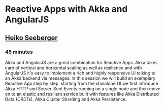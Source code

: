 # Reactive Apps with Akka and AngularJS

## [Heiko Seeberger](https://twitter.com/hseeberger)

### 45 minutes

Akka and AngularJS are a great combination for Reactive Apps. Akka takes care of vertical and horizontal scaling as well as resilience and with AngularJS it's easy to implement a rich and highly responsive UI talking to an Akka backend via messages. In this session we will build an exemplary Reactive App step by step: starting from the stanalone UI we first introduce Akka HTTP and Server-Sent Events running on a single node and then move on to an elastic and resilient service built with features like Akka Distributed Data (CRDTs), Akka Cluster Sharding and Akka Persistence.
